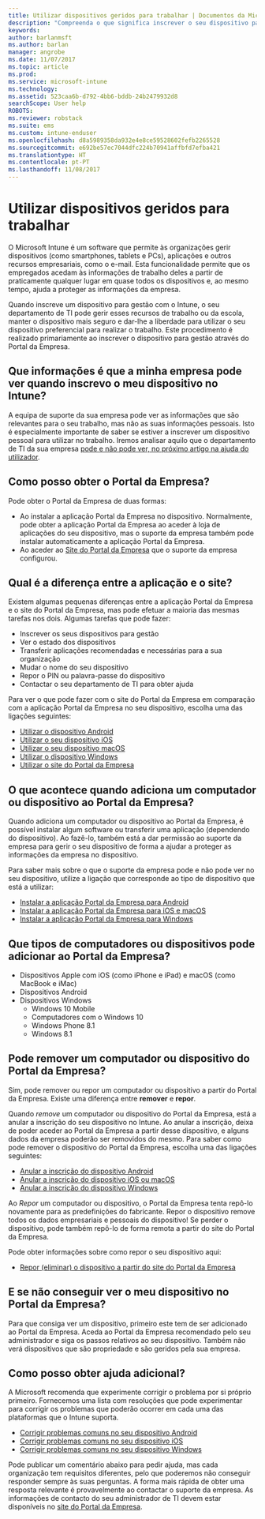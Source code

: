 ```yaml
---
title: Utilizar dispositivos geridos para trabalhar | Documentos da Microsoft
description: "Compreenda o que significa inscrever o seu dispositivo para gestão com o Intune."
keywords: 
author: barlanmsft
ms.author: barlan
manager: angrobe
ms.date: 11/07/2017
ms.topic: article
ms.prod: 
ms.service: microsoft-intune
ms.technology: 
ms.assetid: 523caa6b-d792-4bb6-bddb-24b2479932d8
searchScope: User help
ROBOTS: 
ms.reviewer: robstack
ms.suite: ems
ms.custom: intune-enduser
ms.openlocfilehash: d8a5989358da932e4e8ce59528602fefb2265528
ms.sourcegitcommit: e692be57ec7044dfc224b70941affbfd7efba421
ms.translationtype: HT
ms.contentlocale: pt-PT
ms.lasthandoff: 11/08/2017
---
```

# <a name="use-managed-devices-to-get-work-done"></a>Utilizar dispositivos geridos para trabalhar
O Microsoft Intune é um software que permite às organizações gerir dispositivos (como smartphones, tablets e PCs), aplicações e outros recursos empresariais, como o e-mail. Esta funcionalidade permite que os empregados acedam às informações de trabalho deles a partir de praticamente qualquer lugar em quase todos os dispositivos e, ao mesmo tempo, ajuda a proteger as informações da empresa.

Quando inscreve um dispositivo para gestão com o Intune, o seu departamento de TI pode gerir esses recursos de trabalho ou da escola, manter o dispositivo mais seguro e dar-lhe a liberdade para utilizar o seu dispositivo preferencial para realizar o trabalho. Este procedimento é realizado primariamente ao inscrever o dispositivo para gestão através do Portal da Empresa.

## <a name="what-information-can-my-company-see-when-i-enroll-my-device-in-intune"></a>Que informações é que a minha empresa pode ver quando inscrevo o meu dispositivo no Intune?
A equipa de suporte da sua empresa pode ver as informações que são relevantes para o seu trabalho, mas não as suas informações pessoais. Isto é especialmente importante de saber se estiver a inscrever um dispositivo pessoal para utilizar no trabalho. Iremos analisar aquilo que o departamento de TI da sua empresa [pode e não pode ver, no próximo artigo na ajuda do utilizador](what-info-can-your-company-see-when-you-enroll-your-device-in-intune.md).

## <a name="how-do-i-get-the-company-portal"></a>Como posso obter o Portal da Empresa?
Pode obter o Portal da Empresa de duas formas:

- Ao instalar a aplicação Portal da Empresa no dispositivo. Normalmente, pode obter a aplicação Portal da Empresa ao aceder à loja de aplicações do seu dispositivo, mas o suporte da empresa também pode instalar automaticamente a aplicação Portal da Empresa.
- Ao aceder ao [Site do Portal da Empresa](https://portal.manage.microsoft.com) que o suporte da empresa configurou.

## <a name="whats-the-difference-between-the-app-and-the-website"></a>Qual é a diferença entre a aplicação e o site?
Existem algumas pequenas diferenças entre a aplicação Portal da Empresa e o site do Portal da Empresa, mas pode efetuar a maioria das mesmas tarefas nos dois. Algumas tarefas que pode fazer:

- Inscrever os seus dispositivos para gestão
- Ver o estado dos dispositivos
- Transferir aplicações recomendadas e necessárias para a sua organização
- Mudar o nome do seu dispositivo
- Repor o PIN ou palavra-passe do dispositivo
- Contactar o seu departamento de TI para obter ajuda

Para ver o que pode fazer com o site do Portal da Empresa em comparação com a aplicação Portal da Empresa no seu dispositivo, escolha uma das ligações seguintes:

- [Utilizar o dispositivo Android](using-your-android-device-with-intune.md)
- [Utilizar o seu dispositivo iOS](using-your-ios-device-with-intune.md)
- [Utilizar o seu dispositivo macOS](using-your-macos-device-with-intune.md)
- [Utilizar o dispositivo Windows](using-your-windows-device-with-intune.md)
- [Utilizar o site do Portal da Empresa](using-the-intune-company-portal-website.md)

## <a name="what-happens-when-you-add-a-computer-or-device-to-the-company-portal"></a>O que acontece quando adiciona um computador ou dispositivo ao Portal da Empresa?
Quando adiciona um computador ou dispositivo ao Portal da Empresa, é possível instalar algum software ou transferir uma aplicação (dependendo do dispositivo). Ao fazê-lo, também está a dar permissão ao suporte da empresa para gerir o seu dispositivo de forma a ajudar a proteger as informações da empresa no dispositivo.

Para saber mais sobre o que o suporte da empresa pode e não pode ver no seu dispositivo, utilize a ligação que corresponde ao tipo de dispositivo que está a utilizar:

- [Instalar a aplicação Portal da Empresa para Android](what-happens-if-you-install-the-company-portal-app-and-enroll-your-device-in-intune-android.md)
- [Instalar a aplicação Portal da Empresa para iOS e macOS](what-happens-if-you-install-the-company-portal-app-and-enroll-your-device-in-intune-ios.md)
- [Instalar a aplicação Portal da Empresa para Windows](what-info-can-your-company-see-when-you-enroll-your-device-in-intune.md)

## <a name="what-kind-of-computers-or-devices-can-you-add-to-the-company-portal"></a>Que tipos de computadores ou dispositivos pode adicionar ao Portal da Empresa?
-   Dispositivos Apple com iOS (como iPhone e iPad) e macOS (como MacBook e iMac)
-   Dispositivos Android
-   Dispositivos Windows
    -   Windows 10 Mobile
    -   Computadores com o Windows 10
    -   Windows Phone 8.1
    -   Windows 8.1

## <a name="can-you-remove-a-computer-or-device-from-the-company-portal"></a>Pode remover um computador ou dispositivo do Portal da Empresa?
Sim, pode remover ou repor um computador ou dispositivo a partir do Portal da Empresa. Existe uma diferença entre **remover** e **repor**.

Quando *remove* um computador ou dispositivo do Portal da Empresa, está a anular a inscrição do seu dispositivo no Intune. Ao anular a inscrição, deixa de poder aceder ao Portal da Empresa a partir desse dispositivo, e alguns dados da empresa poderão ser removidos do mesmo. Para saber como pode remover o dispositivo do Portal da Empresa, escolha uma das ligações seguintes:

- [Anular a inscrição do dispositivo Android](unenroll-your-device-from-intune-android.md)
- [Anular a inscrição do dispositivo iOS ou macOS](unenroll-your-device-from-intune-ios.md)
- [Anular a inscrição do dispositivo Windows](unenroll-your-device-from-intune-windows.md)

Ao *Repor* um computador ou dispositivo, o Portal da Empresa tenta repô-lo novamente para as predefinições do fabricante. Repor o dispositivo remove todos os dados empresariais e pessoais do dispositivo! Se perder o dispositivo, pode também repô-lo de forma remota a partir do site do Portal da Empresa.

Pode obter informações sobre como repor o seu dispositivo aqui:

- [Repor (eliminar) o dispositivo a partir do site do Portal da Empresa](reset-erase-your-device-cpwebsite.md)

## <a name="what-if-i-cant-see-my-device-in-the-company-portal"></a>E se não conseguir ver o meu dispositivo no Portal da Empresa?
Para que consiga ver um dispositivo, primeiro este tem de ser adicionado ao Portal da Empresa. Aceda ao Portal da Empresa recomendado pelo seu administrador e siga os passos relativos ao seu dispositivo. Também não verá dispositivos que são propriedade e são geridos pela sua empresa.

## <a name="where-else-can-i-go-for-help"></a>Como posso obter ajuda adicional?
A Microsoft recomenda que experimente corrigir o problema por si próprio primeiro. Fornecemos uma lista com resoluções que pode experimentar para corrigir os problemas que poderão ocorrer em cada uma das plataformas que o Intune suporta.

- [Corrigir problemas comuns no seu dispositivo Android](troubleshoot-your-device-android.md)
- [Corrigir problemas comuns no seu dispositivo iOS](troubleshoot-your-device-ios.md)
- [Corrigir problemas comuns no seu dispositivo Windows](troubleshoot-your-device-windows.md)

Pode publicar um comentário abaixo para pedir ajuda, mas cada organização tem requisitos diferentes, pelo que poderemos não conseguir responder sempre às suas perguntas. A forma mais rápida de obter uma resposta relevante é provavelmente ao contactar o suporte da empresa. As informações de contacto do seu administrador de TI devem estar disponíveis no [site do Portal da Empresa](https://portal.manage.microsoft.com).
